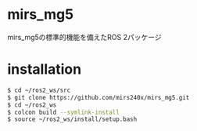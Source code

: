 # mirs_mg5
mirs_mg5の標準的機能を備えたROS 2パッケージ

# installation

```bash
$ cd ~/ros2_ws/src
$ git clone https://github.com/mirs240x/mirs_mg5.git
$ cd ~/ros2_ws
$ colcon build --symlink-install
$ source ~/ros2_ws/install/setup.bash
```
